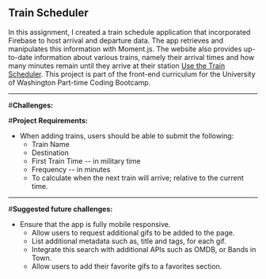 ## Train Scheduler

In this assignment, I created a train schedule application that incorporated Firebase to host arrival and departure data. The app retrieves and manipulates this information with Moment.js. The website also provides up-to-date information about various trains, namely their arrival times and how many minutes remain until they arrive at their station [Use the Train Scheduler](https://heidijvr.github.io/Train-Scheduler/).
This project is part of the front-end curriculum for the University of Washington Part-time Coding Bootcamp. 

-----

#**Challenges:**


#**Project Requirements:**

* When adding trains, users should be able to submit the following:
  - Train Name
  - Destination 
  - First Train Time -- in military time
  - Frequency -- in minutes
  - To calculate when the next train will arrive; relative to the current time.

-----

#**Suggested future challenges:**

* Ensure that the app is fully mobile responsive.
  * Allow users to request additional gifs to be added to the page.
  * List additional metadata such as, title and tags, for each gif.
  * Integrate this search with additional APIs such as OMDB, or Bands in Town.
  * Allow users to add their favorite gifs to a favorites section.
